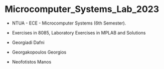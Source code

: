 # Microcomputer_Systems_Lab_2023
- NTUA - ECE - Microcomputer Systems (6th Semester).
- Exercises in 8085, Laboratory Exercises in MPLAB and Solutions

- Georgiadi Dafni
- Georgakopoulos Georgios
- Neofotistos Manos

